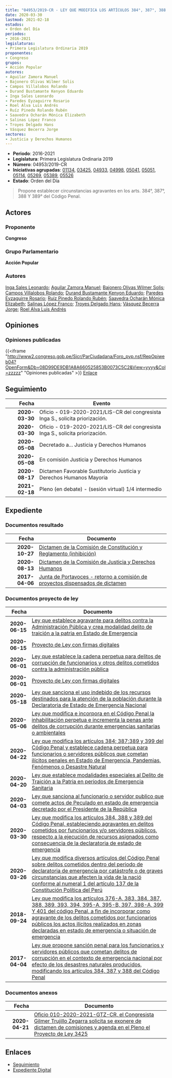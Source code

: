 ```yaml
---
title: "04953/2019-CR - LEY QUE MODIFICA LOS ARTÍCULOS 384°, 387°, 388 Y 389° DEL CÓDIGO PENAL, ESTABLECIENDO AGRAVANTES EN DELITOS COMETIDOS POR FUNCIONARIOS Y/O SERVIDORES PÚBLICOS, RESPECTO A LA EJECUCIÓN DE RECURSOS ASIGNADOS COMO CONSECUENCIA DE LA DECLARATORIA DE ESTADO DE EMERGENCIA."
date: 2020-03-30
lastmod: 2021-02-18
estados:
- Orden del Día
periodos:
- 2016-2021
legislaturas:
- Primera Legislatura Ordinaria 2019
proponentes:
- Congreso
grupos:
- Acción Popular
autores:
- Aguilar Zamora Manuel
- Bajonero Olivas Wilmer Solis
- Campos Villalobos Rolando
- Durand Bustamante Kenyon Eduardo
- Inga Sales Leonardo
- Paredes Eyzaguirre Rosario
- Roel Alva Luis Andrés
- Ruíz Pinedo Rolando Rubén
- Saavedra Ocharán Mónica Elizabeth
- Salinas López Franco
- Troyes Delgado Hans
- Vásquez Becerra Jorge
sectores:
- Justicia y Derechos Humanos
---
```

- **Periodo**: 2016-2021
- **Legislatura**: Primera Legislatura Ordinaria 2019
- **Número**: 04953/2019-CR
- **Iniciativas agrupadas**: [01134](../../01100/01134), [03425](../../03400/03425), [04933](../../04900/04933), [04998](../../04900/04998), [05041](../../05000/05041), [05051](../../05000/05051), [05114](../../05100/05114), [05269](../../05200/05269), [05389](../../05300/05389), [05526](../../05500/05526)
- **Estado**: Orden del Día

> Propone establecer circunstancias agravantes en los arts. 384°, 387°, 388 Y 389° del Código Penal.


## Actores

### Proponente

**Congreso**

### Grupo Parlamentario

**Acción Popular**

### Autores

[Inga Sales Leonardo](mailto:mailto:lingas@congreso.gob.pe); [Aguilar Zamora Manuel](mailto:mailto:maguilarz@congreso.gob.pe); [Bajonero Olivas Wilmer Solis](mailto:mailto:wbajonero@congreso.gob.pe); [Campos Villalobos Rolando](mailto:mailto:r_campos@congreso.gob.pe); [Durand Bustamante Kenyon Eduardo](mailto:mailto:kdurand@congreso.gob.pe); [Paredes Eyzaguirre Rosario](mailto:mailto:rparedes@congreso.gob.pe); [Ruíz Pinedo Rolando Rubén](mailto:mailto:rruiz@congreso.gob.pe); [Saavedra Ocharán Mónica Elizabeth](mailto:mailto:msaavedra@congreso.gob.pe); [Salinas López Franco](mailto:mailto:fsalinas@congreso.gob.pe); [Troyes Delgado Hans](mailto:mailto:htroyes@congreso.gob.pe); [Vásquez Becerra Jorge](mailto:mailto:jvasquezb@congreso.gob.pe); [Roel Alva Luis Andrés](mailto:mailto:lroel@congreso.gob.pe)

## Opiniones

### Opiniones publicadas

{{<iframe "http://www2.congreso.gob.pe/Sicr/ParCiudadana/Foro_pvp.nsf/RepOpiweb04?OpenForm&Db=08D99DE9DB1A8A660525853B0073C5C2&View=yyyy&Col=zzzzz" "Opiniones publicadas" >}}
[Enlace](http://www2.congreso.gob.pe/Sicr/ParCiudadana/Foro_pvp.nsf/RepOpiweb04?OpenForm&Db=08D99DE9DB1A8A660525853B0073C5C2&View=yyyy&Col=zzzzz)


## Seguimiento

| Fecha | Evento |
|------:|--------|
| **2020-03-30** | Oficio - 019-2020-2021/LIS-CR del congresista Inga S., solicita priorización. |
| **2020-03-30** | Oficio - 019-2020-2021/LIS-CR del congresista Inga S., solicita priorización. |
| **2020-05-08** | Decretado a... Justicia y Derechos Humanos |
| **2020-05-08** | En comisión Justicia y Derechos Humanos |
| **2020-08-17** | Dictamen Favorable Sustitutorio Justicia y Derechos Humanos Mayoria |
| **2021-02-18** | Pleno (en debate) - (sesión virtual) 1/4 intermedio |

## Expediente

### Documentos resultado

| Fecha | Documento |
|------:|-----------|
| **2020-10-27** | [Dictamen de la Comisión de Constitución y Reglamento (inhibición)](http://www.leyes.congreso.gob.pe/Documentos/2016_2021/Dictamenes/Proyectos_de_Ley/05041DC04MAY20201027.pdf) |
| **2020-08-13** | [Dictamen de la Comisión de Justicia y Derechos Humanos](http://www.leyes.congreso.gob.pe/Documentos/2016_2021/Dictamenes/Proyectos_de_Ley/01134DC14MAY-20200813.pdf) |
| **2017-04-06** | [Junta de Portavoces - retorno a comisión de proyectos dispensados de dictamen](http://www.leyes.congreso.gob.pe/Documentos/2016_2021/Acuerdos/Junta_Portavoces/AJP0113420170406.pdf) |

### Documentos proyecto de ley

| Fecha | Documento |
|------:|-----------|
| **2020-06-15** | [Ley que establece agravante para delitos contra la Administración Pública y crea modalidad delito de traición a la patria en Estado de Emergencia](http://www.leyes.congreso.gob.pe/Documentos/2016_2021/Proyectos_de_Ley_y_de_Resoluciones_Legislativas/PL05526-20200615.pdf) |
| **2020-06-15** | [Proyecto de Ley con firmas digitales](http://www.leyes.congreso.gob.pe/Documentos/2016_2021/Proyectos_de_Ley_y_de_Resoluciones_Legislativas/Proyectos_Firmas_digitales/PL05526.pdf) |
| **2020-06-01** | [Ley que establece la cadena perpetua para delitos de corrupción de funcionarios y otros delitos cometidos contra la administración pública](http://www.leyes.congreso.gob.pe/Documentos/2016_2021/Proyectos_de_Ley_y_de_Resoluciones_Legislativas/PL05389_20200601.pdf) |
| **2020-06-01** | [Proyecto de Ley con firmas digitales](http://www.leyes.congreso.gob.pe/Documentos/2016_2021/Proyectos_de_Ley_y_de_Resoluciones_Legislativas/Proyectos_Firmas_digitales/PL05389.pdf) |
| **2020-05-18** | [Ley que sanciona el uso indebido de los recursos destinados para la atención de la población durante la Declaratoria de Estado de Emergencia Nacional](http://www.leyes.congreso.gob.pe/Documentos/2016_2021/Proyectos_de_Ley_y_de_Resoluciones_Legislativas/PL05269.pdf) |
| **2020-05-06** | [Ley que modifica e incorpora en el Código Penal la inhabilitación perpetua e incrementa la penas ante delitos de corrupción durante emergencias sanitarias o ambientales](http://www.leyes.congreso.gob.pe/Documentos/2016_2021/Proyectos_de_Ley_y_de_Resoluciones_Legislativas/PL05114_20200506.pdf) |
| **2020-04-22** | [Ley que modifica los artículos 384; 387;389 y 399 del Código Penal y establece cadena perpetua para funcionarios o servidores públicos que cometan ilícitos penales en Estado de Emergencia, Pandemias, Fenómenos o Desastre Natural](http://www.leyes.congreso.gob.pe/Documentos/2016_2021/Proyectos_de_Ley_y_de_Resoluciones_Legislativas/PL05051_20200422.pdf) |
| **2020-04-20** | [Ley que establece modalidades especiales al Delito de Traición a la Patria en periodos de Emergencia Sanitaria](http://www.leyes.congreso.gob.pe/Documentos/2016_2021/Proyectos_de_Ley_y_de_Resoluciones_Legislativas/PL05041_20200420.pdf) |
| **2020-04-03** | [Ley que sanciona al funcionario o servidor publico que comete actos de Peculado en estado de emergencia decretado por el Presidente de la República](http://www.leyes.congreso.gob.pe/Documentos/2016_2021/Proyectos_de_Ley_y_de_Resoluciones_Legislativas/PL04998_20200403.pdf) |
| **2020-03-30** | [Ley que modifica los artículos 384, 388 y 389 del Código Penal, estableciendo agravantes en delitos cometidos por funcionarios y/o servidores públicos, respecto a la ejecución de recursos asignados como consecuencia de la declaratoria de estado de emergencia](http://www.leyes.congreso.gob.pe/Documentos/2016_2021/Proyectos_de_Ley_y_de_Resoluciones_Legislativas/PL04953_20200330.pdf) |
| **2020-03-26** | [Ley que modifica diversos artículos del Código Penal sobre delitos cometidos dentro del periodo de declaratoria de emergencia por catástrofe o de graves circunstancias que afecten la vida de la nació conforme al numeral 1 del artículo 137 de la Constitución Política del Perú](http://www.leyes.congreso.gob.pe/Documentos/2016_2021/Proyectos_de_Ley_y_de_Resoluciones_Legislativas/PL04933_20200326.pdf) |
| **2018-09-24** | [Ley que modifica los artículos 376-A, 383, 384, 387, 388, 389, 393, 394, 395-A, 395-B, 397, 398-A, 399 Y 401 del código Penal, a fin de incorporar como agravante de los delitos cometidos por funcionarios públicos los actos ilícitos realizados en zonas declaradas en estado de emergencia o situación de emergencia](http://www.leyes.congreso.gob.pe/Documentos/2016_2021/Proyectos_de_Ley_y_de_Resoluciones_Legislativas/PL0342520180924.pdf) |
| **2017-04-04** | [Ley que propone sanción penal para los funcionarios y servidores públicos que cometan delitos de corrupción en el contexto de emergencia nacional por efecto de los desastres naturales producidos, modificando los artículos 384, 387 y 388 del Código Penal](http://www.leyes.congreso.gob.pe/Documentos/2016_2021/Proyectos_de_Ley_y_de_Resoluciones_Legislativas/PL0113420170404..pdf) |

### Documentos anexos

| Fecha | Documento |
|------:|-----------|
| **2020-04-21** | [Oficio 010-2020-2021-GTZ-CR, el Congresista Gilmer Trujillo Zegarra solicita se exonere de dictamen de comisiones y agenda en el Pleno el Proyecto de Ley 3425](http://www.leyes.congreso.gob.pe/Documentos/2016_2021/Oficios/Congresistas/OFICIO-010-2020-2021-GTZ-CR.pdf) |

## Enlaces

- [Seguimiento](http://www2.congreso.gob.pe/Sicr/TraDocEstProc/CLProLey2016.nsf/f7fff46988ca05b1052578e100829cc7/6247d252f359050b0525853c0008bd8c?OpenDocument)
- [Expediente Digital](http://www2.congreso.gob.pe/Sicr/TraDocEstProc/Expvirt_2011.nsf/visbusqptramdoc1621/04953?opendocument)

